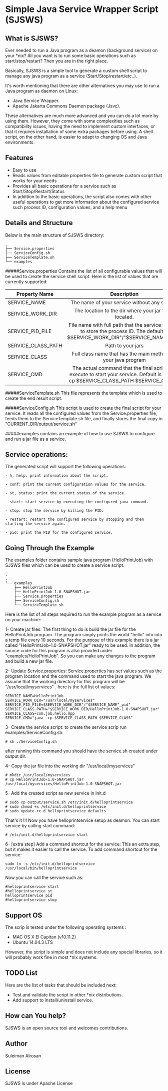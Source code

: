 
Simple Java Service Wrapper Script (SJSWS)
==========


What is SJSWS?
-----
Ever needed to run a Java program as a deamon (background service) on your *nix? All you want is to run some basic operations such as start/stop/restart? Then you are in the right place. 

Basically, SJSWS is a simple tool to generate a custom shell script to manage any java program as a service (Start/Stop/restart/etc..). 


It's worth mentioning that there are other alternatives you may use to run a Java program as daemon on Linux:

- Java Service Wrapper.
- Apache Jakarta Commons Daemon package (Jsvc).

These alternatives are much more advanced and you can do a lot more by using them. However, they come with some complexities such as compatibility issues, having the need to implement custom interfaces, or that it requires installation of some extra packages before using.  A shell script, on the other hand, is easier to adapt to changing OS and Java environments.       


Features
--------

- Easy to use
- Reads values from editable properties file to generate custom script that works for your needs
- Provides all basic operations for a service such as Start/Stop/Restart/Status
- In addition to the basic operations, the script also comes with other useful operations to get more information about the configured service such process ID, configuration values, and a help menu
 


Details and Structure
---
Below is the main structure of SJSWS directory:

```
.
├── Service.properties
├── ServiceConfig.sh
├── ServiceTemplate.sh
└── examples

```

#####Service.properties
Contains the list of all configurable values that will be used to create the service shell script. Here is the list of values that are currently supported: 


| Property Name | Description   |
| ------------- |:-------------:|
| SERVICE_NAME      | The name of your service without any spaces|
| SERVICE_WORK_DIR  | The location to the dir where your jar file is located.       |
| SERVICE_PID_FILE  | File name with full path that the service will use to store the process ID. The default is  $SERVICE_WORK_DIR"/"$SERVICE_NAME"_pid"   |
| SERVICE_CLASS_PATH| Path to your jars      |
| SERVICE_CLASS     | Full class name that has the main method for your java program|
|SERVICE_CMD        |  The actual command that the final script will execute to start your service. Default  is "java -cp $SERVICE_CLASS_PATH $SERVICE_CLASS"|

#####ServiceTemplate.sh
This file represents the template which is used to create the end result script. 

#####ServiceConfig.sh
This script is used to create the final script for your service. It reads all the configured values from the Service.properties file, feeds them to the ServiceTemplate.sh file, and finally stores the  final copy in   "CURRENT_DIR/output/service.sh"

#####examples
contains an example of how to use SJSWS to configure and run a jar file as a service. 


Service operations:
---
The generated script will support the following operations: 

	- h, help: print information about the script.  

	- conf: print the current configuration values for the service. 

	- st, status: print the current status of the service. 

	- start: start service by executing the configured java command.   

	- stop: stop the service by killing the PID.

	- restart: restart the configured service by stopping and then starting the service again. 
	
	- pid: print the PID for the configured service.


Going Through the Example
--------
The examples folder contains sample java program (HelloPrintJob) with SJSWS files which can be used to create a service script.
 
```
.
.
└── examples
    ├── HelloPrintJob
    ├── HelloPrintJob-1.0-SNAPSHOT.jar
    ├── Service.properties
    ├── ServiceConfig.sh
    └── ServiceTemplate.sh

```

Here is the list of all steps required to run the example program as a service on your machine:

1- Create jar files: The first thing to do is build the jar file for the HelloPrintJob program. The program simply prints the world "hello" into into a temp file every 10 seconds. For the purpose of this example there is a jar called "HelloPrintJob-1.0-SNAPSHOT.jar" ready to be used. In addition, the source code for this program is also provided under "examples/HelloPrintJob". So you can make any changes to the program and build a new jar file.

2- Update Service.properties: Service.properties has set values such as the program location and the command used to start the java program. We assume that the working directory for this program will be  "/usr/local/myservices" . here is the full list of values: 
````
SERVICE_NAME=HelloPrintJob
SERVICE_WORK_DIR="/usr/local/myservices"
SERVICE_PID_FILE=$SERVICE_WORK_DIR"/"$SERVICE_NAME"_pid"
SERVICE_CLASS_PATH="$SERVICE_WORK_DIR/HelloPrintJob-1.0-SNAPSHOT.jar"
SERVICE_CLASS=com.job.hello.App
SERVICE_CMD="java -cp $SERVICE_CLASS_PATH $SERVICE_CLASS"

````

3- Create the service script: to create the service scrip run  examples/ServiceConfig.sh:
````shell
# sh ./ServiceConfig.sh
````
after running this command you should have the service.sh created under output dir. 


4- Copy the jar file into the working dir "/usr/local/myservices"

````
# mkdir /usr/local/myservices
# cp HelloPrintJob-1.0-SNAPSHOT.jar /usr/local/myservices/HelloPrintJob-1.0-SNAPSHOT.jar
````

5- Add the created script as new service in init.d
````
# sudo cp output/service.sh /etc/init.d/helloprintservice
# sudo chmod +x /etc/init.d/helloprintservice 
# sudo update-rc.d helloprintservice defaults 
````

That's it !!! Now you have helloprintservice setup as deamon. You can start service by calling start command:

````
# /etc/init.d/helloprintservice start
````

6- [extra step] Add a command shortcut for the service: This an extra step, but it makes it easier to call the service. To add command shortcut for the service: 
````
sudo ln -s /etc/init.d/helloprintservice /usr/local/bin/helloprintservice
````

Now you can call the service such as: 
````
#helloprintservice start
#helloprintservice st
helloprintservice pid
#helloprintservice stop
````


Support OS
--------
The scrip is tested under the following operating systems :  
-  MAC OS X El Capitan (v10.11.2)
-  Ubuntu 14.04.3 LTS

However, the script is simple and does not include any special libraries, so it will probably work fine in most *nix systems. 

TODO List
--------
Here are the list of tasks that should be included next: 
- Test and validate the script in other *nix distributions.
- Add support to install/uninstall service.


How can You help?
-----------------

SJSWS is an open source tool and welcomes contributions.


Author
--------
Suleiman Alrosan 

License
-------
 SJSWS is under Apache License

